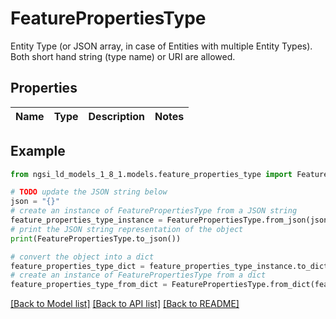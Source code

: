 # FeaturePropertiesType

Entity Type (or JSON array, in case of Entities with multiple Entity Types). Both short hand string (type name) or URI are allowed. 

## Properties

Name | Type | Description | Notes
------------ | ------------- | ------------- | -------------

## Example

```python
from ngsi_ld_models_1_8_1.models.feature_properties_type import FeaturePropertiesType

# TODO update the JSON string below
json = "{}"
# create an instance of FeaturePropertiesType from a JSON string
feature_properties_type_instance = FeaturePropertiesType.from_json(json)
# print the JSON string representation of the object
print(FeaturePropertiesType.to_json())

# convert the object into a dict
feature_properties_type_dict = feature_properties_type_instance.to_dict()
# create an instance of FeaturePropertiesType from a dict
feature_properties_type_from_dict = FeaturePropertiesType.from_dict(feature_properties_type_dict)
```
[[Back to Model list]](../README.md#documentation-for-models) [[Back to API list]](../README.md#documentation-for-api-endpoints) [[Back to README]](../README.md)


